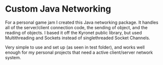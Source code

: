 # Custom Java Networking

For a personal game jam I created this Java networking package. It handles all of the server/client connection code, the sending of object, and the reading of objects.
I based it off the Kyronet public library, but used Multithreading and Sockets instead of singlethreaded Socket Channels.

Very simple to use and set up (as seen in test folder), and works well enough for my personal projects that need a active client/server network system.
